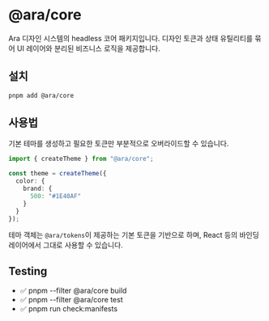 # @ara/core

Ara 디자인 시스템의 headless 코어 패키지입니다. 디자인 토큰과 상태 유틸리티를 묶어 UI 레이어와 분리된 비즈니스 로직을 제공합니다.

## 설치

```sh
pnpm add @ara/core
```

## 사용법

기본 테마를 생성하고 필요한 토큰만 부분적으로 오버라이드할 수 있습니다.

```ts
import { createTheme } from "@ara/core";

const theme = createTheme({
  color: {
    brand: {
      500: "#1E40AF"
    }
  }
});
```

테마 객체는 `@ara/tokens`이 제공하는 기본 토큰을 기반으로 하며, React 등의 바인딩 레이어에서 그대로 사용할 수 있습니다.

## Testing

- ✅ pnpm --filter @ara/core build
- ✅ pnpm --filter @ara/core test
- ✅ pnpm run check:manifests
